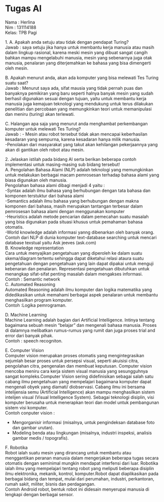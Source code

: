 # Tugas AI
Nama : Herlina<br>
Nim  : 131114188<br>
Kelas: TPB Pagi

<p>1.	A. Apakah anda setuju atau tidak dengan pendapat Turing?<br>
Jawab		: saya setuju jika hanya untuk membantu kerja manusia atau masih dalam lingkup rasional, karena meski mesin yang dibuat sangat cangih bahkan mampu mengelabuhi manusia, mesin yang sebenarnya juga otak manusia, penalaran yang diterjemahkan ke bahasa yang bisa dimengerti oleh mesin.

B. Apakah menurut anda, akan ada komputer yang bisa melewati Tes Turing suatu saat?<br>
Jawab		: Menurut saya ada, sifat mausia yang tidak pernah puas dan banyaknya pemikiran yang baru seperti halnya banyak mesin yang sudah berhasil digunakan sesuai dengan tujuan, yaitu untuk membantu kerja manusia juga kemajuan teknologi yang mendukung untuk terus dilakukan penelitian dan percobaan yang memungkinkan teori untuk memanipulasi dan meniru (turing)  akan terlewati.<br>  

C. Halangan apa saja yang menurut anda menghambat perkembangan komputer untuk melewati Tes Turing?<br>
Jawab		: - Mesin atau robot tersebut tidak akan mencapai keberhasilan kesadaran yang sempurna, karena kesadaran hanya milik manusia.<br>
-Penolakan dari masyarakat yang takut akan kehilangan pekerjaannya yang akan di gantikan oleh robot atau mesin. </p>

<p>2.	Jelaskan istilah pada bidang AI serta berikan beberapa contoh implementasi untuk masing-masing sub bidang tersebut! <br>
A.	Pengolahan Bahasa Alami (NLP) adalah teknologi yang memungkinkan untuk melakukan berbagai macam pemrosesan terhadap bahasa alami yang biasa digunakan oleh manusia.<br>
Pengolahan bahasa alami dibagi menjadi 4 yaitu :<br> 
-Syntax adalah ilmu bahasa yang berhubungan dengan tata bahasa dan komponen terstuktur dari bahasa alami<br>
-Semantics adalah ilmu bahasa yang berhubungan dengan makna komponen dari bahasa, masih merupakan tantangan terbesar dalam pemrosesan bahasa alami dengan menggunakan komputer<br>
-Heuristics adalah metode pencarian dalam pemecahan suatu masalah yang bisa digunakan pada situasi khusus untuk pemahaman bahasa otomatis. <br>
-World knowledge adalah informasi yanng dibenarkan oleh banyak orang.<br>
Contoh dari NLP di dunia komputer text-database searching untuk mencari database texstual yaitu Ask jeeves (ask.com)<br>
B.	Knowledge representation<br>
Cara untuk menyajikan pengetahuan yang diperoleh ke dalam suatu skema/diagram tertentu sehingga dapat diketahui relasi ataura suatu pengetahuan dengan pengetahuan yang lain dapat dipakai untuk menguji kebenaran dan penalaran. Representasi pengetahuan dibutuhkan untuk menangkap sifat-sifat penting masalah dalam mengakses informasi.<br>
Contoh : Semantic network<br>
C.	Automated Reasoning <br>
Automated Reasoning adalah ilmu komputer dan logika matematika yang didedikasikan untuk memahami berbagai aspek penalaran untuk membantu menghasilkan program komputer. <br>
Contoh :Logika pemrograman.<br>

D.	Machine Learning <br>
Machine Learning adalah bagian dari Artificial Intelligence. Intinya tentang bagaimana sebuah mesin “belajar” dan mengenali bahasa manusia. Proses di dalamnya melibatkan rumus-rumus yang rumit dan juga proses trial and error dari banyak pihak.<br>
Contoh : speech recogniton.

E.	Computer Vision<br>
Computer vision merupakan proses otomatis yang mengintegrasikan sejumlah besar proses untuk persepsi visual, seperti akuisisi citra, pengolahan citra, pengenalan dan membuat keputusan. Computer vision mencoba meniru cara kerja sistem visual manusia yang sesungguhnya sangat kompleks.Computer Vision sering didefinisikan sebagai salah satu cabang ilmu pengetahuan yang mempelajari bagaimana komputer dapat mengenali obyek yang diamati/ diobservasi. Cabang ilmu ini bersama intelijensia semu (Artificial Intelligence) akan mampu menghasilkan sistem intelijen visual (Visual Intelligence System). Sebagai teknologi disiplin, visi komputer berusaha untuk menerapkan teori dan model untuk pembangunan sistem visi komputer.<br>
Contoh conputer vision :
-	Mengorganisir informasi (misalnya, untuk pengindeksan database foto dan gambar urutan). <br>
-	Modeling benda atau lingkungan (misalnya, industri inspeksi, analisis gambar medis / topografis).

F.	Robotika <br>
Robot ialah suatu mesin yang dirancang untuk membantu atau menggantikan peranan manusia dalam mengerjakan beberapa tugas secara otomatis dengan seminimal mungkin mendapat interfensi dari luar. Robotika ialah ilmu yang mempelajari tentang robot yang meliputi beberapa disiplin ilmu elektronika, mekanik, kontrol, komputer.Robot dapat diaplikasikan pada berbagai bidang dan tempat, mulai dari perumahan, industri, perkantoran, rumah sakit, militer, bisnis dan perdagangan.<br>
Contoh  Android robot, bentuk robot ini didesain menyerupai manusia di lengkapi dengan berbagai sensor. </p>




